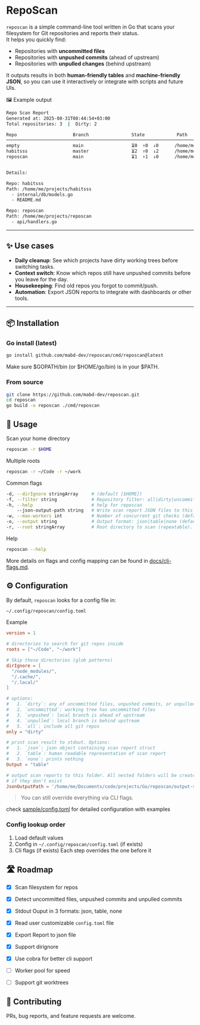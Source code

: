 # RepoScan

`reposcan` is a simple command-line tool written in Go that scans your filesystem for Git repositories and reports their status.  
It helps you quickly find:

- Repositories with **uncommitted files**  
- Repositories with **unpushed commits** (ahead of upstream)  
- Repositories with **unpulled changes** (behind upstream)

It outputs results in both **human-friendly tables** and **machine-friendly JSON**, so you can use it interactively or integrate with scripts and future UIs.


🖼 Example output
```sh
Repo Scan Report
Generated at: 2025-08-31T08:44:54+03:00
Total repositories: 3  |  Dirty: 2

Repo                     Branch                State            Path
──────────────────────────────────────────────────────────────────────────────────────────────────────────────────────────────────────
empty                    main                  ⏳0  ↑0  ↓0      /home/me/projects/empty
habitsss                 master                ⏳2  ↑0  ↓2      /home/me/projects/habitsss
reposcan                 main                  ⏳1  ↑1  ↓0      /home/me/projects/reposcan


Details:

Repo: habitsss
Path: /home/me/projects/habitsss
  - internal/db/models.go
  - README.md

Repo: reposcan
Path: /home/me/projects/reposcan
  - api/handlers.go
```

---

## ✨ Use cases

- **Daily cleanup**: See which projects have dirty working trees before switching tasks.
- **Context switch**: Know which repos still have unpushed commits before you leave for the day.
- **Housekeeping**: Find old repos you forgot to commit/push.
- **Automation**: Export JSON reports to integrate with dashboards or other tools.

---

## 📦 Installation

### Go install (latest)
```sh
go install github.com/mabd-dev/reposcan/cmd/reposcan@latest
```

Make sure $GOPATH/bin (or $HOME/go/bin) is in your $PATH.

### From source
```sh
git clone https://github.com/mabd-dev/reposcan.git
cd reposcan
go build -o reposcan ./cmd/reposcan
```


## 🚀 Usage
Scan your home directory
```sh
reposcan -r $HOME
```

Multiple roots
```sh
reposcan -r ~/Code -r ~/work
```

Common flags
```sh
-d, --dirIgnore stringArray     # (default [$HOME])
-f, --filter string             # Repository filter: all|dirty|uncommitted|unpushed|unpulled (default "dirty")
-h, --help                      # help for reposcan
    --json-output-path string   # Write scan report JSON files to this directory (optional)
-w, --max-workers int           # Number of concurrent git checks (default 8)
-o, --output string             # Output format: json|table|none (default "table")
-r, --root stringArray          # Root directory to scan (repeatable). Defaults to $HOME if unset in config. (default [$HOME])
```

Help
```sh
reposcan --help
```

More details on flags and config mapping can be found in [docs/cli-flags.md](docs/cli-flags.md).

## ⚙️ Configuration
By default, `reposcan` looks for a config file in: 
```sh
~/.config/reposcan/config.toml
```

Example
```toml
version = 1

# directories to search for git repos inside
roots = ["~/Code", "~/work"]

# Skip these directories (glob patterns)
dirIgnore = [
  "/node_modules/",
  "/.cache/",
  "/.local/"
]

# options:
#   1. `dirty`: any of uncommitted files, unpushed commits, or unpulled changes
#   2. `uncommitted`: working tree has uncommitted files
#   3. `unpushed`: local branch is ahead of upstream
#   4. `unpulled`: local branch is behind upstream
#   5. `all`: include all git repos
only = "dirty"

# print scan result to stdout. Options:
#   1. `json`: json object containing scan report struct
#   2. `table`: human readable representation of scan report
#   3. `none`: prints nothing
Output = "table"

# output scan reports to this folder. All nested folders will be created
# if they don't exist
JsonOutputPath = '/home/me/Documents/code/projects/Go/reposcan/output-samples'
```
> You can still override everything via CLI flags.

check [sample/config.toml](sample) for detailed configuration with examples

### Config lookup order
1. Load default values
1. Config in `~/.config/reposcan/config.toml` (if exists)
2. Cli flags (if exists)
Each step overrides the one before it


## 🛣 Roadmap
- [x] Scan filesystem for repos
- [x] Detect uncommitted files, unpushed commits and unpulled commits
- [x] Stdout Ouput in 3 formats: json, table, none
- [x] Read user customizable `config.toml` file
- [x] Export Report to json file
- [x] Support dirignore
- [x] Use cobra for better cli support
- [ ] Worker pool for speed
- [ ] Support git worktrees


## 🤝 Contributing
PRs, bug reports, and feature requests are welcome.
